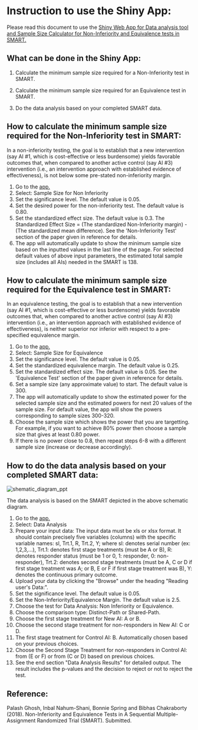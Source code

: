 
# Instruction to use the Shiny App:

Please read this document to use the [Shiny Web App for Data analysis tool and Sample Size Calculator for Non-Inferiority and Equivalence tests in SMART.](http://13.250.172.122/shiny/NI_EQ/)



## What can be done in the Shiny App:

1. Calculate the minimum sample size required for a Non-Inferiority test in SMART.

2. Calculate the minimum sample size required for an Equivalence test in SMART. 

3. Do the data analysis based on your completed SMART data.




## How to calculate the minimum sample size required for the Non-Inferiority test in SMART:

In a non-inferiority testing, the goal is to establish that a new intervention (say AI #1, which is cost-effective or less burdensome) yields favorable outcomes that, when compared to another active control (say AI #3) intervention (i.e., an intervention approach with established evidence of effectiveness), is not below some pre-stated non-inferiority margin.

1. Go to the [app.](http://13.250.172.122/shiny/NI_EQ/)
2. Select: Sample Size for Non Inferiority
3. Set the significance level. The default value is 0.05.
4. Set the desired power for the non-inferiority test. The default value is 0.80.
5. Set the standardized effect size. The default value is 0.3. The Standardized Effect Size = (The standardized Non-Inferiority margin) - (The standardized mean difference). See the 'Non-Inferiority Test' section of the paper given in reference for details.
6. The app will automatically update to show the minimum sample size based on the inputted values in the last line of the page. For selected default values of above input parameters, the estimated total sample size (includes all AIs) needed in the SMART is 138.


## How to calculate the minimum sample size required for the Equivalence test in SMART:

In an equivalence testing, the goal is to establish that a new intervention (say AI #1, which is cost-effective or less burdensome) yields favorable outcomes that, when compared to another active control (say AI #3) intervention (i.e., an intervention approach with established evidence of effectiveness), is neither superior nor inferior with respect to a pre-specified equivalence margin.


1. Go to the [app.](http://13.250.172.122/shiny/NI_EQ/)
2. Select: Sample Size for Equivalence
3. Set the significance level. The default value is 0.05.
4. Set the standardized equivalence margin. The default value is 0.25.
5. Set the standardized effect size. The default value is 0.05. See the 'Equivalence Test' section of the paper given in reference for details.
6. Set a sample size (any approximate value) to start. The default value is 300. 
7. The app will automatically update to show the estimated power for the selected sample size and the estimated powers for next 20 values of the sample size. For default value, the app will show the powers corresponding to sample sizes 300-320.
8. Choose the sample size which shows the power that you are targetting. For example, if you want to achieve 80% power then choose a sample size that gives at least 0.80 power.
9. If there is no power close to 0.8, then repeat steps 6-8 with a different sample size (increase or decrease accordingly).


## How to do the data analysis based on your completed SMART data:


![shematic_diagram_ppt](https://user-images.githubusercontent.com/43629013/54010544-273bff80-41aa-11e9-880f-4970b0de6653.jpg)


The data analysis is based on the SMART depicted in the above schematic diagram. 

1. Go to the [app.](http://13.250.172.122/shiny/NI_EQ/)
2. Select: Data Analysis
3. Prepare your input data: The input data must be xls or xlsx format. It should contain precisely five variables (columns) with the specific variable names: sl, Trt.1, R, Trt.2, Y; where sl: denotes serial number (ex: 1,2,3,...), Trt.1: denotes first stage treatments (must be A or B), R: denotes responder status (must be 1 or 0, 1: responder, 0: non-responder), Trt.2: denotes second stage treatments (must be A, C or D if first stage treatment was A; or B, E or F if first stage treatment was B), Y: denotes the continuous primary outcome. 
4. Upload your data by clicking the "Browse" under the heading "Reading user's Data:". 
5. Set the significance level. The default value is 0.05.
6. Set the Non-Inferiority/Equivalence Margin. The default value is 2.5.
7. Choose the test for Data Analysis: Non Inferiority or Equivalence.
8. Choose the comparison type: Distinct-Path or Shared-Path.
9. Choose the first stage treatment for New AI: A or B.
10. Choose the second stage treatment for non-responders in New AI: C or D.
11. The first stage treatment for Control AI: B. Automatically chosen based on your previous choices. 
12. Choose the Second Stage Treatment for non-responders in Control AI: from (E or F) or from (C or D) based on previous choices.
13. See the end section "Data Analysis Results" for detailed output. The result includes the p-values and the decision to reject or not to reject the test. 



## Reference:

Palash Ghosh, Inbal Nahum-Shani, Bonnie Spring and Bibhas Chakraborty (2018). Non-Inferiority and Equivalence Tests in A Sequential Multiple-Assignment Randomized Trial (SMART). Submitted.
